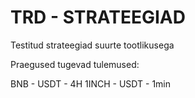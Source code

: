 # TRD - STRATEEGIAD
Testitud strateegiad suurte tootlikusega

Praegused tugevad tulemused:

BNB - USDT - 4H 
1INCH - USDT - 1min
